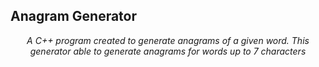 ## Anagram Generator

<p align="center"><i>A C++ program created to generate anagrams of a given word. This generator able to generate anagrams for words up to 7 characters</i></p>
